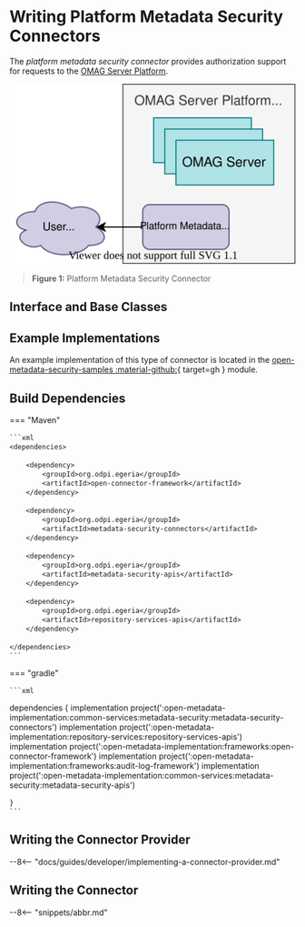 <!-- SPDX-License-Identifier: CC-BY-4.0 -->
<!-- Copyright Contributors to the Egeria project. -->

# Writing Platform Metadata Security Connectors

The *platform metadata security connector* provides authorization support for requests to the [OMAG Server Platform](./concepts/omag-server-platform).

![Figure 1](./connectors/runtime/platform-metadata-security-connector.svg)
> **Figure 1:** Platform Metadata Security Connector

## Interface and Base Classes

## Example Implementations

An example implementation of this type of connector is located in the [open-metadata-security-samples :material-github:](https://github.com/odpi/egeria/tree/master/open-metadata-resources/open-metadata-samples/open-metadata-security-samples){ target=gh } module.

## Build Dependencies

=== "Maven"

    ```xml
    <dependencies>

        <dependency>
            <groupId>org.odpi.egeria</groupId>
            <artifactId>open-connector-framework</artifactId>
        </dependency>

        <dependency>
            <groupId>org.odpi.egeria</groupId>
            <artifactId>metadata-security-connectors</artifactId>
        </dependency>

        <dependency>
            <groupId>org.odpi.egeria</groupId>
            <artifactId>metadata-security-apis</artifactId>
        </dependency>

        <dependency>
            <groupId>org.odpi.egeria</groupId>
            <artifactId>repository-services-apis</artifactId>
        </dependency>

    </dependencies>
    ```

=== "gradle"

    ```xml
dependencies {
    implementation project(':open-metadata-implementation:common-services:metadata-security:metadata-security-connectors')
    implementation project(':open-metadata-implementation:repository-services:repository-services-apis')
    implementation project(':open-metadata-implementation:frameworks:open-connector-framework')
    implementation project(':open-metadata-implementation:frameworks:audit-log-framework')
    implementation project(':open-metadata-implementation:common-services:metadata-security:metadata-security-apis')

    }
    ```    

## Writing the Connector Provider

--8<-- "docs/guides/developer/implementing-a-connector-provider.md"

## Writing the Connector


--8<-- "snippets/abbr.md"
